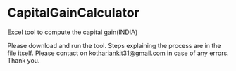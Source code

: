 # CapitalGainCalculator
Excel tool to compute the capital gain(INDIA)

Please download and run the tool. Steps explaining the process are in the file itself. Please contact on kothariankit31@gmail.com in case of any errors. Thank you. 
